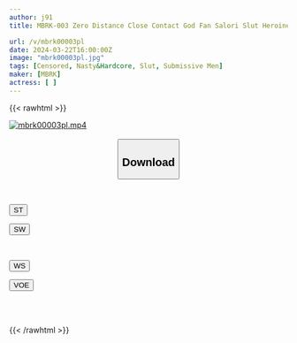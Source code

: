 ```yaml
---
author: j91
title: MBRK-003 Zero Distance Close Contact God Fan Salori Slut Heroine Gumika Kana-Chan Female Brat W Idol Super Masochistic Man Thanksgiving

url: /v/mbrk00003pl
date: 2024-03-22T16:00:00Z
image: "mbrk00003pl.jpg"
tags: [Censored, Nasty&Hardcore, Slut, Submissive Men]
maker: [MBRK]
actress: [ ]
---
```



{{< rawhtml >}}

<div class="video" data-videoid="WGPxYKo90OTbKYB">
    <a href="javascript:;">
        <img src="/v/mbrk00003pl/mbrk00003pl.jpg" width="WIDTH" height="HEIGHT" alt="mbrk00003pl.mp4" loading="lazy">
    </a>
</div>

<script type="text/javascript" src="https://j91.asia/asset/on-demand-st.js"></script>

<br>
  <link rel="stylesheet" href="https://j91.asia/asset/bs5.css">
  
  <center>
  <button class="btn btn-primary" type="button" data-bs-toggle="collapse" data-bs-target=".multi-collapse" aria-expanded="false" aria-controls="multiCollapseExample1 multiCollapseExample2"><h2>Download</h2></button></center>
</p>
<div class="row">
  <div class="col">
    <div class="collapse multi-collapse" id="multiCollapseExample1">
      <div class="card card-body">
	      	      <br>
<div class="buttons">  
<p><a href="https://streamtape.to/v/WGPxYKo90OTbKYB" target="_blank"><button class="btn-hover color-3"><i class="fa fa-download"></i> ST</button></a></p>
<p><a href="https://asnwish.com/klymgoog33cl" target="_blank"><button class="btn-hover color-2"><i class="fa fa-download"></i> SW</button></a></p></div>
    </div>
  </div>
</div>
  <div class="col">
    <div class="collapse multi-collapse" id="multiCollapseExample2">
      <div class="card card-body">
	      <br>
<div class="buttons">
<p><a href="https://wolfstream.tv/qt37u5whvent"><button class="btn-hover color-9"><i class="fa fa-download"></i> WS</button></a></p>
<p><a href="https://voe.sx/lwmnvu5hwkol"><button class="btn-hover color-8"><i class="fa fa-download"></i> VOE</button></a></p></div>
<br><br>
      </div>
    </div>
  </div>
</div>

{{< /rawhtml >}}